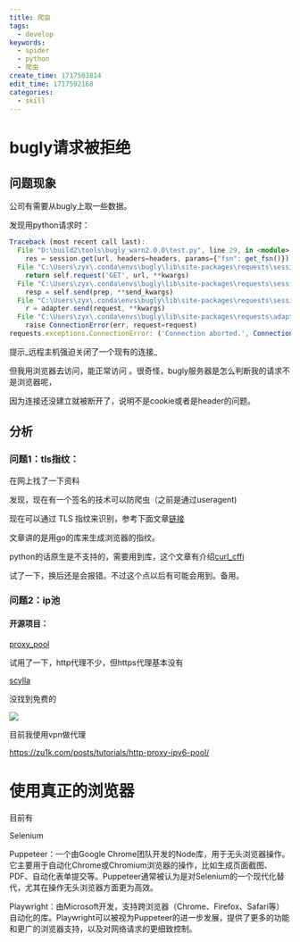 ```yaml
---
title: 爬虫
tags:
  - develop
keywords:
  - spider
  - python
  - 爬虫
create_time: 1717503814
edit_time: 1717592168
categories:
  - skill
---
```



# bugly请求被拒绝

## 问题现象

公司有需要从bugly上取一些数据。

发现用python请求时：

```ts
Traceback (most recent call last):
  File "D:\build2\tools\bugly_warn2.0.0\test.py", line 29, in <module>
    res = session.get(url, headers=headers, params={"fsn": get_fsn()})
  File "C:\Users\zyx\.conda\envs\bugly\lib\site-packages\requests\sessions.py", line 542, in get
    return self.request('GET', url, **kwargs)
  File "C:\Users\zyx\.conda\envs\bugly\lib\site-packages\requests\sessions.py", line 529, in request
    resp = self.send(prep, **send_kwargs)
  File "C:\Users\zyx\.conda\envs\bugly\lib\site-packages\requests\sessions.py", line 645, in send
    r = adapter.send(request, **kwargs)
  File "C:\Users\zyx\.conda\envs\bugly\lib\site-packages\requests\adapters.py", line 501, in send
    raise ConnectionError(err, request=request)
requests.exceptions.ConnectionError: ('Connection aborted.', ConnectionResetError(10054, '远程主机强迫关闭了一个现有的连接。', None, 10054, None))
```

提示_远程主机强迫关闭了一个现有的连接_

但我用浏览器去访问，能正常访问 。很奇怪，bugly服务器是怎么判断我的请求不是浏览器呢，

因为连接还没建立就被断开了，说明不是cookie或者是header的问题。

## 分析

### 问题1：tls指纹：

在网上找了一下资料

发现，现在有一个签名的技术可以防爬虫（之前是通过useragent)

现在可以通过 TLS 指纹来识别，参考下面文章[链接](https://blog.skyju.cc/post/tls-fingerprint-bypass-cloudflare/)

文章讲的是用go的库来生成浏览器的指纹。

python的话原生是不支持的，需要用到库，这个文章有介绍[curl_cffi](https://www.cnblogs.com/ospider/p/python-curl-cffi-tls-fingerprint.html)

试了一下，换后还是会报错。不过这个点以后有可能会用到。备用。

### 问题2：ip池

#### 开源项目：

[proxy_pool](https://github.com/jhao104/proxy_pool)

试用了一下，http代理不少，但https代理基本没有

[scylla](https://github.com/imWildCat/scylla)

没找到免费的

<img src="/assets/Q1CBboSJXoVy34xX4vocBB1Hnqm.png" src-width="627" class="markdown-img m-auto" src-height="312" align="center"/>

目前我使用vpn做代理

https://zu1k.com/posts/tutorials/http-proxy-ipv6-pool/

# 使用真正的浏览器

目前有

Selenium

Puppeteer：一个由Google Chrome团队开发的Node库，用于无头浏览器操作。它主要用于自动化Chrome或Chromium浏览器的操作，比如生成页面截图、PDF、自动化表单提交等。Puppeteer通常被认为是对Selenium的一个现代化替代，尤其在操作无头浏览器方面更为高效。

Playwright：由Microsoft开发，支持跨浏览器（Chrome、Firefox、Safari等）自动化的库。Playwright可以被视为Puppeteer的进一步发展，提供了更多的功能和更广的浏览器支持，以及对网络请求的更细致控制。

